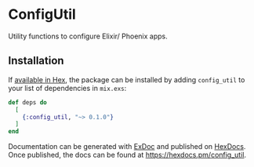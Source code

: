 # ConfigUtil

Utility functions to configure Elixir/ Phoenix apps. 

## Installation

If [available in Hex](https://hex.pm/docs/publish), the package can be installed
by adding `config_util` to your list of dependencies in `mix.exs`:

```elixir
def deps do
  [
    {:config_util, "~> 0.1.0"}
  ]
end
```

Documentation can be generated with [ExDoc](https://github.com/elixir-lang/ex_doc)
and published on [HexDocs](https://hexdocs.pm). Once published, the docs can
be found at <https://hexdocs.pm/config_util>.


